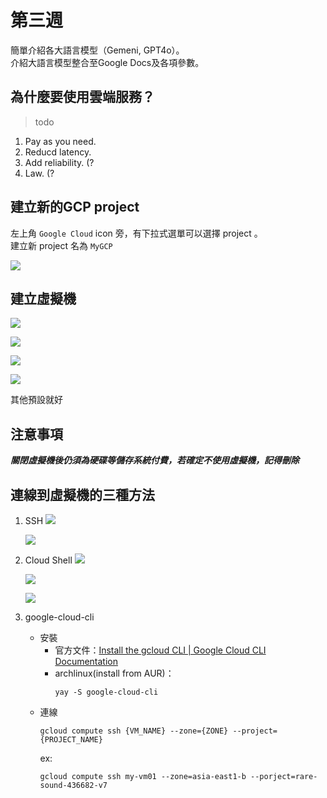 # 第三週

簡單介紹各大語言模型（Gemeni, GPT4o）。<br>
介紹大語言模型整合至Google Docs及各項參數。

## 為什麼要使用雲端服務？

> todo

1. Pay as you need.
2. Reducd latency.
3. Add reliability. (?
4. Law. (?

## 建立新的GCP project

左上角 `Google Cloud` icon 旁，有下拉式選單可以選擇 project 。<br>
建立新 project 名為 `MyGCP`

![](src/linux-2024092401.png)

## 建立虛擬機

![](src/linux-2024092405.png)

![](src/linux-2024092402.png)

![](src/linux-2024092403.png)

![](src/linux-2024092404.png)

其他預設就好

## 注意事項
***關閉虛擬機後仍須為硬碟等儲存系統付費，若確定不使用虛擬機，記得刪除***

## 連線到虛擬機的三種方法
1. SSH
    ![](src/linux-2024092407.png)

    ![](src/linux-2024092406.png)

2. Cloud Shell
    ![](src/linux-2024092408.png)

    ![](src/linux-2024092409.png)

    ![](src/linux-2024092410.png)

3. google-cloud-cli
    * 安裝
        * 官方文件：[Install the gcloud CLI  |  Google Cloud CLI Documentation](https://cloud.google.com/sdk/docs/install#deb)
        * archlinux(install from AUR)：
            ```
            yay -S google-cloud-cli
            ```
    * 連線
        ```
        gcloud compute ssh {VM_NAME} --zone={ZONE} --project={PROJECT_NAME}
        ```
        ex:
        ```
        gcloud compute ssh my-vm01 --zone=asia-east1-b --porject=rare-sound-436682-v7
        ```
